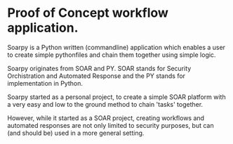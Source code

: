 # Proof of Concept workflow application.

Soarpy is a Python written (commandline) application which enables a user to create simple pythonfiles and chain them together using simple logic.

Soarpy originates from SOAR and PY. SOAR stands for Security Orchistration and Automated Response and the PY stands for implementation in Python. 

Soarpy started as a personal project, to create a simple SOAR platform with a very easy and low to the ground method to chain 'tasks' together.

However, while it started as a SOAR project, creating workflows and automated responses are not only limited to security purposes, but can (and should be) used in a more general setting.


